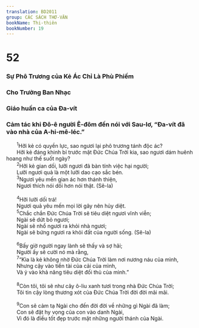 ```yaml
---
translation: BD2011
group: CÁC SÁCH THƠ-VĂN
bookName: Thi-thiên 
bookNumber: 19
---
```


<div class="title"><h1>52</h1><h3>Sự Phô Trương của Kẻ Ác Chỉ Là Phù Phiếm</h3><h3>Cho Trưởng Ban Nhạc</h3><h3>Giáo huấn ca của Ða-vít</h3><h3>Cảm tác khi Ðô-ê người Ê-đôm đến nói với Sau-lơ, “Ða-vít đã vào nhà của A-hi-mê-léc.”</h3></div>
<span class="verse thi_52_1">  <sup>1</sup>Hỡi kẻ có quyền lực, sao ngươi lại phô trương tánh độc ác?<br/>  Hỡi kẻ đáng khinh bỉ trước mặt Ðức Chúa Trời kia, sao ngươi dám huênh hoang như thế suốt ngày?<br/></span>
<span class="verse thi_52_2">  <sup>2</sup>Hỡi kẻ gian dối, lưỡi ngươi đã bàn tính việc hại người;<br/>  Lưỡi ngươi quả là một lưỡi dao cạo sắc bén.<br/></span>
<span class="verse thi_52_3">  <sup>3</sup>Ngươi yêu mến gian ác hơn thánh thiện,<br/>  Ngươi thích nói dối hơn nói thật. (Sê-la)<br/><br/></span>
<span class="verse thi_52_4">  <sup>4</sup>Hỡi lưỡi dối trá!<br/>  Ngươi quả yêu mến mọi lời gây nên hủy diệt.<br/></span>
<span class="verse thi_52_5">  <sup>5</sup>Chắc chắn Ðức Chúa Trời sẽ tiêu diệt ngươi vĩnh viễn;<br/>  Ngài sẽ dứt bỏ ngươi;<br/>  Ngài sẽ nhổ ngươi ra khỏi nhà ngươi;<br/>  Ngài sẽ bứng ngươi ra khỏi đất của người sống. (Sê-la)<br/><br/></span>
<span class="verse thi_52_6">  <sup>6</sup>Bấy giờ người ngay lành sẽ thấy và sợ hãi;<br/>  Người ấy sẽ cười nó mà rằng,<br/></span>
<span class="verse thi_52_7">  <sup>7</sup>“Kìa là kẻ không nhờ Ðức Chúa Trời làm nơi nương náu của mình,<br/>  Nhưng cậy vào tiền tài của cải của mình,<br/>  Và ỷ vào khả năng tiêu diệt đối thủ của mình.”<br/><br/></span>
<span class="verse thi_52_8">  <sup>8</sup>Còn tôi, tôi sẽ như cây ô-liu xanh tươi trong nhà Ðức Chúa Trời;<br/>  Tôi tin cậy lòng thương xót của Ðức Chúa Trời đời đời mãi mãi.<br/><br/></span>
<span class="verse thi_52_9">  <sup>9</sup>Con sẽ cảm tạ Ngài cho đến đời đời về những gì Ngài đã làm;<br/>  Con sẽ đặt hy vọng của con vào danh Ngài, <br/>  Vì đó là điều tốt đẹp trước mặt những người thánh của Ngài.<br/></span>
